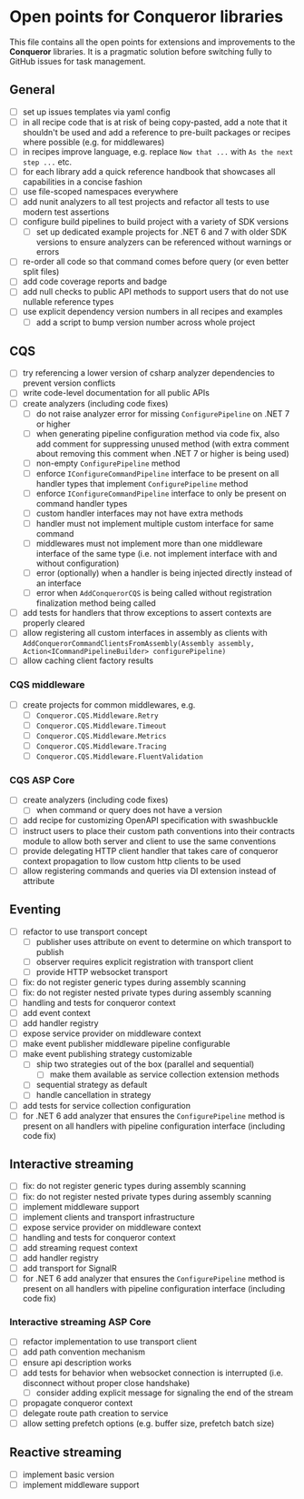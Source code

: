 # Open points for Conqueror libraries

This file contains all the open points for extensions and improvements to the **Conqueror** libraries. It is a pragmatic solution before switching fully to GitHub issues for task management.

## General

- [ ] set up issues templates via yaml config
- [ ] in all recipe code that is at risk of being copy-pasted, add a note that it shouldn't be used and add a reference to pre-built packages or recipes where possible (e.g. for middlewares)
- [ ] in recipes improve language, e.g. replace `Now that ...` with `As the next step ...` etc.
- [ ] for each library add a quick reference handbook that showcases all capabilities in a concise fashion
- [ ] use file-scoped namespaces everywhere
- [ ] add nunit analyzers to all test projects and refactor all tests to use modern test assertions
- [ ] configure build pipelines to build project with a variety of SDK versions
  - [ ] set up dedicated example projects for .NET 6 and 7 with older SDK versions to ensure analyzers can be referenced without warnings or errors
- [ ] re-order all code so that command comes before query (or even better split files)
- [ ] add code coverage reports and badge
- [ ] add null checks to public API methods to support users that do not use nullable reference types
- [ ] use explicit dependency version numbers in all recipes and examples
  - [ ] add a script to bump version number across whole project

## CQS

- [ ] try referencing a lower version of csharp analyzer dependencies to prevent version conflicts
- [ ] write code-level documentation for all public APIs
- [ ] create analyzers (including code fixes)
  - [ ] do not raise analyzer error for missing `ConfigurePipeline` on .NET 7 or higher
  - [ ] when generating pipeline configuration method via code fix, also add comment for suppressing unused method (with extra comment about removing this comment when .NET 7 or higher is being used)
  - [ ] non-empty `ConfigurePipeline` method
  - [ ] enforce `IConfigureCommandPipeline` interface to be present on all handler types that implement `ConfigurePipeline` method
  - [ ] enforce `IConfigureCommandPipeline` interface to only be present on command handler types
  - [ ] custom handler interfaces may not have extra methods
  - [ ] handler must not implement multiple custom interface for same command
  - [ ] middlewares must not implement more than one middleware interface of the same type (i.e. not implement interface with and without configuration)
  - [ ] error (optionally) when a handler is being injected directly instead of an interface
  - [ ] error when `AddConquerorCQS` is being called without registration finalization method being called
- [ ] add tests for handlers that throw exceptions to assert contexts are properly cleared
- [ ] allow registering all custom interfaces in assembly as clients with `AddConquerorCommandClientsFromAssembly(Assembly assembly, Action<ICommandPipelineBuilder> configurePipeline)`
- [ ] allow caching client factory results

### CQS middleware

- [ ] create projects for common middlewares, e.g.
  - [ ] `Conqueror.CQS.Middleware.Retry`
  - [ ] `Conqueror.CQS.Middleware.Timeout`
  - [ ] `Conqueror.CQS.Middleware.Metrics`
  - [ ] `Conqueror.CQS.Middleware.Tracing`
  - [ ] `Conqueror.CQS.Middleware.FluentValidation`

### CQS ASP Core

- [ ] create analyzers (including code fixes)
  - [ ] when command or query does not have a version
- [ ] add recipe for customizing OpenAPI specification with swashbuckle
- [ ] instruct users to place their custom path conventions into their contracts module to allow both server and client to use the same conventions
- [ ] provide delegating HTTP client handler that takes care of conqueror context propagation to llow custom http clients to be used
- [ ] allow registering commands and queries via DI extension instead of attribute

## Eventing

- [ ] refactor to use transport concept
  - [ ] publisher uses attribute on event to determine on which transport to publish
  - [ ] observer requires explicit registration with transport client
  - [ ] provide HTTP websocket transport
- [ ] fix: do not register generic types during assembly scanning
- [ ] fix: do not register nested private types during assembly scanning
- [ ] handling and tests for conqueror context
- [ ] add event context
- [ ] add handler registry
- [ ] expose service provider on middleware context
- [ ] make event publisher middleware pipeline configurable
- [ ] make event publishing strategy customizable
  - [ ] ship two strategies out of the box (parallel and sequential)
    - [ ] make them available as service collection extension methods
  - [ ] sequential strategy as default
  - [ ] handle cancellation in strategy
- [ ] add tests for service collection configuration
- [ ] for .NET 6 add analyzer that ensures the `ConfigurePipeline` method is present on all handlers with pipeline configuration interface (including code fix)

## Interactive streaming

- [ ] fix: do not register generic types during assembly scanning
- [ ] fix: do not register nested private types during assembly scanning
- [ ] implement middleware support
- [ ] implement clients and transport infrastructure
- [ ] expose service provider on middleware context
- [ ] handling and tests for conqueror context
- [ ] add streaming request context
- [ ] add handler registry
- [ ] add transport for SignalR
- [ ] for .NET 6 add analyzer that ensures the `ConfigurePipeline` method is present on all handlers with pipeline configuration interface (including code fix)

### Interactive streaming ASP Core

- [ ] refactor implementation to use transport client
- [ ] add path convention mechanism
- [ ] ensure api description works
- [ ] add tests for behavior when websocket connection is interrupted (i.e. disconnect without proper close handshake)
  - [ ] consider adding explicit message for signaling the end of the stream
- [ ] propagate conqueror context
- [ ] delegate route path creation to service
- [ ] allow setting prefetch options (e.g. buffer size, prefetch batch size)

## Reactive streaming

- [ ] implement basic version
- [ ] implement middleware support
